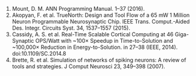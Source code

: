 1.	Mount, D. M. ANN Programming Manual. 1–37 (2016).
2.	Akopyan, F. et al. TrueNorth: Design and Tool Flow of a 65 mW 1 Million Neuron Programmable Neurosynaptic Chip. IEEE Trans. Comput.-Aided Des. Integr. Circuits Syst. 34, 1537–1557 (2015).
3.	Cassidy, A. S. et al. Real-Time Scalable Cortical Computing at 46 Giga-Synaptic OPS/Watt with ~100&#x00D7; Speedup in Time-to-Solution and ~100,000&#x00D7; Reduction in Energy-to-Solution. in 27–38 (IEEE, 2014). doi:10.1109/SC.2014.8
4.	Brette, R. et al. Simulation of networks of spiking neurons: A review of tools and strategies. J Comput Neurosci 23, 349–398 (2007).
